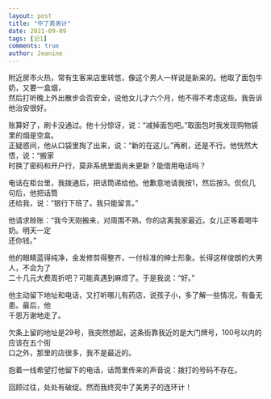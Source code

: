 ```yaml
---
layout: post
title: "中了美男计"
date: 2021-09-09 
tags: [记1]
comments: true
author: Jeanine 
---
```

附近房市火热，常有生客来店里转悠，像这个男人一样说是新来的。他取了面包牛奶，又要一盒烟，  
然后打听晚上外出散步会否安全，说他女儿才六个月，他不得不考虑这些。我告诉他治安很好。  

账算好了，刷卡没通过。他十分惊讶，说：“减掉面包吧。”取面包时我发现购物袋里的烟是空盒。  
正疑惑间，他从口袋里掏了出来，说：“新的在这儿。”再刷，还是不行。他恍然大悟，说：“搬家  
时换了密码和开户行，莫非系统里面尚未更新？能借用电话吗？  

电话在柜台里，我拨通后，把话筒递给他。他歉意地请我按1，然后按3。侃侃几句后，他把话筒  
还给我，说：“银行下班了。我只能留言。”  

他请求赊账：“我今天刚搬来，对周围不熟，你的店离我家最近。女儿正等着喝牛奶。明天一定  
还你钱。”  

他的眼睛蓝得纯净，金发修剪得整齐，一付标准的绅士形象。长得这样俊朗的大男人，不会为了  
二十几元大费周折吧？可能真遇到麻烦了。于是我说：“好。”  

他主动留下地址和电话，又打听哪儿有药店，说孩子小，多了解一些情况，有备无患。最后，他  
千恩万谢地走了。  

欠条上留的地址是29号，我突然想起，这条街靠我近的是大门牌号，100号以内的应该在五个街  
口之外，那里的店很多，我不是最近的。  

抱着一线希望打他留下的电话，话筒里传来的声音说：拨打的号码不存在。  

回顾过往，处处有破绽。然而我终究中了美男子的连环计！
